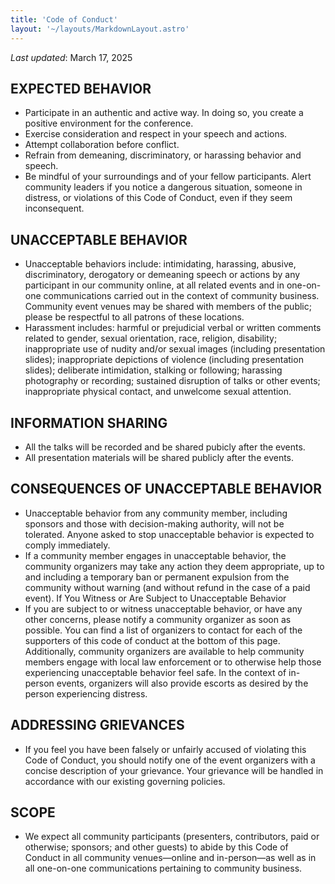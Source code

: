 ```yaml
---
title: 'Code of Conduct'
layout: '~/layouts/MarkdownLayout.astro'
---
```


_Last updated_: March 17, 2025

## EXPECTED BEHAVIOR

- Participate in an authentic and active way. In doing so, you create a positive environment for the conference.
- Exercise consideration and respect in your speech and actions.
- Attempt collaboration before conflict.
- Refrain from demeaning, discriminatory, or harassing behavior and speech.
- Be mindful of your surroundings and of your fellow participants. Alert community leaders if you notice a dangerous situation, someone in distress, or violations of this Code of Conduct, even if they seem inconsequent.

## UNACCEPTABLE BEHAVIOR

- Unacceptable behaviors include: intimidating, harassing, abusive, discriminatory, derogatory or demeaning speech or actions by any participant in our community online, at all related events and in one-on-one communications carried out in the context of community business. Community event venues may be shared with members of the public; please be respectful to all patrons of these locations.
- Harassment includes: harmful or prejudicial verbal or written comments related to gender, sexual orientation, race, religion, disability; inappropriate use of nudity and/or sexual images (including presentation slides); inappropriate depictions of violence (including presentation slides); deliberate intimidation, stalking or following; harassing photography or recording; sustained disruption of talks or other events; inappropriate physical contact, and unwelcome sexual attention.

## INFORMATION SHARING

- All the talks will be recorded and be shared pubicly after the events.
- All presentation materials will be shared publicly after the events.

## CONSEQUENCES OF UNACCEPTABLE BEHAVIOR

- Unacceptable behavior from any community member, including sponsors and those with decision-making authority, will not be tolerated. Anyone asked to stop unacceptable behavior is expected to comply immediately.
- If a community member engages in unacceptable behavior, the community organizers may take any action they deem appropriate, up to and including a temporary ban or permanent expulsion from the community without warning (and without refund in the case of a paid event). If You Witness or Are Subject to Unacceptable Behavior
- If you are subject to or witness unacceptable behavior, or have any other concerns, please notify a community organizer as soon as possible. You can find a list of organizers to contact for each of the supporters of this code of conduct at the bottom of this page. Additionally, community organizers are available to help community members engage with local law enforcement or to otherwise help those experiencing unacceptable behavior feel safe. In the context of in-person events, organizers will also provide escorts as desired by the person experiencing distress.

## ADDRESSING GRIEVANCES

- If you feel you have been falsely or unfairly accused of violating this Code of Conduct, you should notify one of the event organizers with a concise description of your grievance. Your grievance will be handled in accordance with our existing governing policies.

## SCOPE

- We expect all community participants (presenters, contributors, paid or otherwise; sponsors; and other guests) to abide by this Code of Conduct in all community venues—online and in-person—as well as in all one-on-one communications pertaining to community business.
